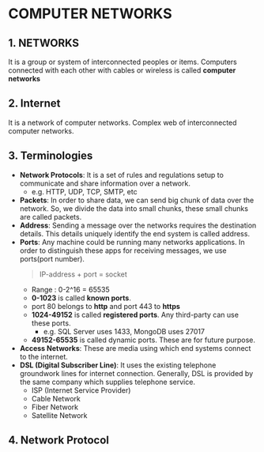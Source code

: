 # COMPUTER NETWORKS

## 1. NETWORKS
It is a group or system of interconnected peoples or items.
Computers connected with each other with cables or wireless is called **computer networks**
## 2. Internet
It is a network of computer networks. Complex web of interconnected computer networks.

## 3. Terminologies
- **Network Protocols**: It is a set of rules and regulations setup to communicate and share information over a network.
	- e.g.  HTTP, UDP, TCP, SMTP, etc
- **Packets**: In order to share data, we can send big chunk of data over the network. So, we divide the data into small chunks, these small chunks are called packets. 
- **Address**: Sending a message over the networks requires the destination details. This details uniquely identify the end system is called address.
- **Ports**: Any machine could be running many networks applications. In order to distinguish these apps for receiving messages, we use ports(port number).
	> IP-address + port = socket
	- Range : 0-2^16 = 65535
	- **0-1023** is called **known ports**.
	- port 80 belongs to **http** and port 443 to **https**
	- **1024-49152** is called **registered ports**. Any third-party can use these ports.
		- e.g. SQL Server uses 1433, MongoDB uses 27017
	- **49152-65535** is called dynamic ports. These are for future purpose.
- **Access Networks**: These are media using which end systems connect to the internet.
- **DSL (Digital Subscriber Line)**: It uses the existing telephone groundwork lines for internet connection. Generally, DSL is provided by the same company which supplies telephone service. 
	- ISP (Internet Service Provider)
	- Cable Network
	- Fiber Network
	- Satellite Network

## 4. Network Protocol

